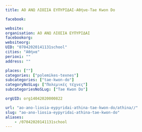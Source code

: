 ```yaml
---
title: ΑΟ ΑΝΩ ΛΙΟΣΙΑ ΕΥΠΥΡΙΔΑΙ-Αθήνα-Tae Kwon Do

facebook:

website:
organisation: ΑΟ ΑΝΩ ΛΙΟΣΙΑ ΕΥΠΥΡΙΔΑΙ
facebookorg:
websiteorg:
UID: "07042020141131school"
cities: "Αθήνα"
perioxi: ""
address: ""

places: [""]
categories: ["polemikes-texnes"]
subcategories: ["tae-kwon-do"]
categoryNoSLug: ["Πολεμικές τέχνες"]
subcategoriesNoSLug: ["Tae Kwon Do"]

orgUID: org14042020000822

url: "ao-ano-liosia-eypyridai-athina-tae-kwon-do/athina//"
slug: "ao-ano-liosia-eypyridai-athina-tae-kwon-do"
aliases:
    - /07042020141131school
---
```





